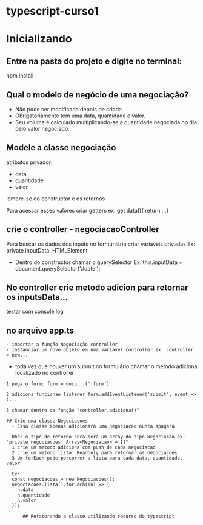 # typescript-curso1
# Inicializando
## Entre na pasta do projeto e digite no terminal:
npm install 

## Qual o modelo de negócio de uma negociação?
* Não pode ser modificada depois de criada
* Obrigatoriamente tem uma data, quantidade e valor.
* Seu volume é calculado multiplicando-se a quantidade negociada no dia pelo valor negociado.

## Modele a classe negociação
  atributos privador:
   - data
   - quantidade
   - valor

 lembre-se do constructor e os retornos

 Para acessar esses valores criar getters
 ex: get data(){ return ...}

 ## crie o controller - negociacaoController
  Para buscar os dados dos inputs no formunlário criar variaveis privadas
   Ex: private inputData: HTMLElement

   - Dentro do constructor chamar o querySelector
   Ex: this.inputData = document.querySelector('#date');

   ## No controller crie metodo adicion para retornar os inputsData...
   testar com console log

   ## no arquivo app.ts

    - importar a função Negociação controller 
    - instanciar um novo objeto em uma variavel controller ex: controller = new...

   * toda vez que houver um submit no formulário chamar o método adiciona localizado no controller

    1 pega o form: form = docu...('.form')

    2 adiciona funcionao listener form.addEventListener('submit', event => )...
    
    3 chamar dentro da função "controller.adiciona()"

    ## Crie uma classe Negociacoes
      - Essa classe apenas adicionará uma negociacao nunca apagará

      Obs: o tipo de retorno será será um array do tipo Negociacao ex: "private negociacoes: Array<Negociacao> = []"
      1 crie um metodo adiciona com push de cada negociacao
      2 crie um metodo lista: Readonly para retornar as negociacoes 
      3 Um forEach pode percorrer a lista para cada data, quantidade, valor

      Ex: 
      const negociacoes = new Negociacoes();
      negociacoes.lista().forEach((n) => {
        n.data
        n.quantidade
        n.valor
      });

          ## Refatorando a classe utilizando recurso do typescript

          
